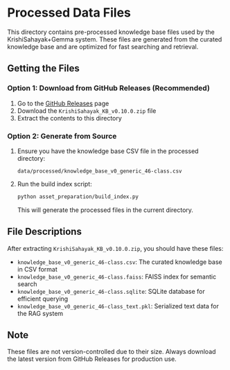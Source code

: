 # Processed Data Files

This directory contains pre-processed knowledge base files used by the KrishiSahayak+Gemma system. These files are generated from the curated knowledge base and are optimized for fast searching and retrieval.

## Getting the Files

### Option 1: Download from GitHub Releases (Recommended)

1. Go to the [GitHub Releases](https://github.com/VIKAS9793/KrishiSahayak_Gemma/releases) page
2. Download the `KrishiSahayak_KB_v0.10.0.zip` file
3. Extract the contents to this directory

### Option 2: Generate from Source

1. Ensure you have the knowledge base CSV file in the processed directory:
   ```
   data/processed/knowledge_base_v0_generic_46-class.csv
   ```

2. Run the build index script:
   ```bash
   python asset_preparation/build_index.py
   ```

   This will generate the processed files in the current directory.

## File Descriptions

After extracting `KrishiSahayak_KB_v0.10.0.zip`, you should have these files:

- `knowledge_base_v0_generic_46-class.csv`: The curated knowledge base in CSV format
- `knowledge_base_v0_generic_46-class.faiss`: FAISS index for semantic search
- `knowledge_base_v0_generic_46-class.sqlite`: SQLite database for efficient querying
- `knowledge_base_v0_generic_46-class_text.pkl`: Serialized text data for the RAG system

## Note

These files are not version-controlled due to their size. Always download the latest version from GitHub Releases for production use.
